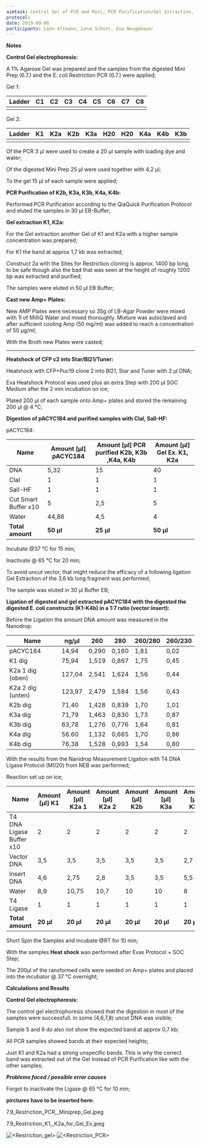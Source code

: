 ```yaml
---
aimtask: Control Gel of PCR and Mini, PCR Purification/Gel Extraction, New Amp+ Plates, Heatshock of CFP c2 into Star/BL21/Tuner
protocol:  
date: 2019-09-06
participants: Leon Altmann, Lena Schorr, Eva Neugebauer
---
```


**Notes**



**Control Gel electrophoresis:**



A 1% Agarose Gel was prepared and the samples from the digested Mini Prep (6.7.) and the E. coli Restriction PCR (6.7.) were applied;



Gel 1:

| Ladder | C1   | C2   | C3   | C4   | C5   | C6   | C7   | C8   |
| ------ | ---- | ---- | ---- | ---- | ---- | ---- | ---- | ---- |
|        |      |      |      |      |      |      |      |      |



Gel 2:

| Ladder | K1   | K2a  | K2b  | K3a  | H20  | H20  | K4a  | K4b  | K3b  |
| ------ | ---- | ---- | ---- | ---- | ---- | ---- | ---- | ---- | ---- |
|        |      |      |      |      |      |      |      |      |      |



Of the PCR 3 µl were used to create a 20 µl sample with loading dye and water;

Of the digested Mini Prep 25 µl were used together with 4,2 µl;

To the gel 15 µl of each sample were applied;

**PCR Purification of K2b, K3a, K3b, K4a, K4b:**



Performed PCR Purification according to the QiaQuick Purification Protocol and eluted the samples in 30 µl EB-Buffer;

**Gel extraction K1, K2a:**



For the Gel extraction another Gel of K1 and K2a with a higher sample concentration was prepared;

For K1 the band at approx 1,7 kb was extracted; 

Construct 2a with the Sites for Restriction cloning is approx. 1400 bp long, to be safe though also the bad that was seen at the height of roughly 1200 bp was extracted and purified;

The samples were eluted in 50 µl EB Buffer;

**Cast new Amp+ Plates:**



New AMP Plates were necessary so 35g of LB-Agar Powder were mixed with 1l of MilliQ Water and mixed thoroughly.
Mixture was autoclaved and after sufficient cooling Amp (50 mg/ml) was added to reach a concentration of 50 µg/ml;

With the Broth new Plates were casted;



___________________________________________________________________________________________________________________________________________________________________________________________________________________________________________________



**Heatshock of CFP c2 into Star/Bl21/Tuner:**



Heatshock with CFP+Puc19 clone 2 into Bl21, Star and Tuner with 2 µl DNA;

Eva Heatshock Protocol was used plus an extra Step with 200 µl SOC Medium after the 2 min incubation on ice;

Plated 200 µl of each sample onto Amp+ plates and stored the remaining 200 µl @ 4 °C;

**Digestion of pACYC184 and purified samples with ClaI, SalI-HF:**

pACYC184:

| **Name**             | **Amount [µl]      pACYC184** | **Amount [µl]       PCR purified K2b, K3b ,K4a, K4b** | **Amount [µl]           Gel Ex. K1, K2a** |
| -------------------- | ----------------------------- | ----------------------------------------------------- | ----------------------------------------- |
| DNA                  | 5,32                          | 15                                                    | 40                                        |
| ClaI                 | 1                             | 1                                                     | 1                                         |
| SalI-HF              | 1                             | 1                                                     | 1                                         |
| Cut Smart Buffer x10 | 5                             | 2,5                                                   | 5                                         |
| Water                | 44,86                         | 4,5                                                   | 4                                         |
| **Total amount**     | **50 µl**                     | **25 µl**                                             | **50 µl**                                 |



Incubate @37 °C for 15 min;

Inactivate @ 65 °C for 20 min;



To avoid uncut vector, that might reduce the efficacy of a following ligation Gel Extraction of the 3,6 kb long fragment was performed;

The sample was eluted in 30 µl Buffer EB;

**Ligation of digested and gel extracted pACYC184 with the digested the digested E. coli constructs (K1-K4b) in a 1:7 ratio (vector:insert):**



Before the Ligation the amount DNA amount was measured in the Nanodrop:



| Name              | ng/µl  | 260   | 280   | 260/280 | 260/230 |
| ----------------- | ------ | ----- | ----- | ------- | ------- |
| pACYC184          | 14,94  | 0,290 | 0,160 | 1,81    | 0,02    |
| K1 dig            | 75,94  | 1,519 | 0,867 | 1,75    | 0,45    |
| K2a 1 dig (oben)  | 127,04 | 2,541 | 1,624 | 1,56    | 0,44    |
| K2a 2 dig (unten) | 123,97 | 2,479 | 1,584 | 1,56    | 0,43    |
| K2b dig           | 71,40  | 1,428 | 0,839 | 1,70    | 1,01    |
| K3a dig           | 71,79  | 1,463 | 0,830 | 1,73    | 0,87    |
| K3b dig           | 63,78  | 1,276 | 0,776 | 1,64    | 0,81    |
| K4a dig           | 56.60  | 1,132 | 0,665 | 1,70    | 0,86    |
| K4b dig           | 76,38  | 1,528 | 0,993 | 1,54    | 0,80    |



With the results from the Nanidrop Measurement Ligation with T4 DNA Ligase Protocol (M020) from NEB was performed;

Reaction set up on ice;



| **Name**                 | **Amount [µl]           K1** | **Amount [µl]            K2a 1** | **Amount [µl]**        **K2a 2** | **Amount [µl]          K2b** | **Amount [µl]             K3a** | **Amount [µl]            K3b** | **Amount [µl]          K4a** | **Amount [µl]            K4b** |
| ------------------------ | ---------------------------- | -------------------------------- | -------------------------------- | ---------------------------- | ------------------------------- | ------------------------------ | ---------------------------- | ------------------------------ |
| T4 DNA Ligase Buffer x10 | 2                            | 2                                | 2                                | 2                            | 2                               | 2                              | 2                            | 2                              |
| Vector DNA               | 3,5                          | 3,5                              | 3,5                              | 3,5                          | 3,5                             | 2,7                            | 2,7                          | 2,7                            |
| Insert DNA               | 4,6                          | 2,75                             | 2,8                              | 3,5                          | 3,5                             | 5,5                            | 6,2                          | 4,6                            |
| Water                    | 8,9                          | 10,75                            | 10,7                             | 10                           | 10                              | 8                              | 7,3                          | 8,9                            |
| T4 Ligase                | 1                            | 1                                | 1                                | 1                            | 1                               | 1                              | 1                            | 1                              |
| **Total amount**         | **20 µl**                    | **20 µl**                        | **20 µl**                        | **20 µl**                    | **20 µl**                       | **20 µl**                      | **20 µl**                    | **20 µl**                      |



Short Spin the Samples and incubate @RT for 10 min;





With the samples **Heat shock** was performed after Evas Protocol + SOC Step; 

The 200µl of the ransformed cells were seeded on Amp+ plates and placed into the incubator @ 37 °C overnight;

**Calculations and Results**



**Control Gel electrophoresis:**



The control gel electrophoresis showed that the digestion in most of the samples were successfull. In some (4,6,7,8) uncut DNA was visible;

Sample 5 and 8 do also not show the expected band at approx 0,7 kb;



All PCR samples showed bands at their expected heights; 

Just K1 and K2a had a strong unspecific bands. This is why the correct band was extracted out of the Gel instead of PCR Purification like with the other samples;



 

***Problems faced / possible error causes***

Forgot to inactivate the Ligase @ 65 °C for 10 min;

**pirctures have to be inserted here:**



7.9_Restriction_PCR,_Miniprep_Gel.jpeg

7.9_Restriction_K1,_K2a_for_Gel_Ex.jpeg


![<Restriction_gel>](/labjournal-entries/images/7.9_Restriction_K1,_K2a_for_Gel_Ex.jpeg-with-annotations.png)
![<Restriction_PCR>](/labjournal-entries/images/7.9_Restriction_PCR,_Miniprep_Gel.jpeg-with-annotations.png)
